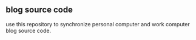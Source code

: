## blog source code 

use this repository to synchronize personal computer and work computer blog source code.
